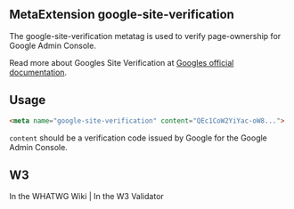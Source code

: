 ## MetaExtension google-site-verification

The google-site-verification metatag is used to verify page-ownership for Google Admin Console.

Read more about Googles Site Verification at [Googles official documentation](https://cloud.google.com/identity/docs/verify-domain-web).

## Usage

````html
<meta name="google-site-verification" content="QEc1CoW2YiYac-oW8...">
````

`content` should be a verification code issued by Google for the Google Admin Console.

## W3

<i class="fas fa-check"></i> In the WHATWG Wiki | <i class="fas fa-check"></i>  In the W3 Validator
